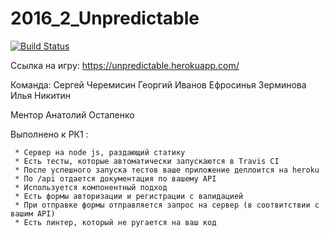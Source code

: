 
# 2016_2_Unpredictable

[![Build Status](https://travis-ci.org/frontend-park-mail-ru/2016_2_Unpredictable.svg?branch=master)](https://travis-ci.org/frontend-park-mail-ru/2016_2_Unpredictable)

Ссылка на игру:
    https://unpredictable.herokuapp.com/

Команда:
    Сергей Черемисин
    Георгий Иванов
    Ефросинья Зерминова
    Илья Никитин

Ментор
    Анатолий Остапенко


Выполнено к РК1 :

     * Сервер на node js, раздающий статику
     * Есть тесты, которые автоматически запускаются в Travis CI
     * После успешного запуска тестов ваше приложение деплоится на heroku
     * По /api отдается документация по вашему API
     * Используется компонентный подход
     * Есть формы авторизации и регистрации с валидацией
     * При отправке формы отправляется запрос на сервер (в соотвитствии с вашим API)
     * Есть линтер, который не ругается на ваш код
